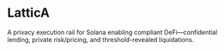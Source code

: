 # LatticA
A privacy execution rail for Solana enabling compliant DeFi—confidential lending, private risk/pricing, and threshold-revealed liquidations.